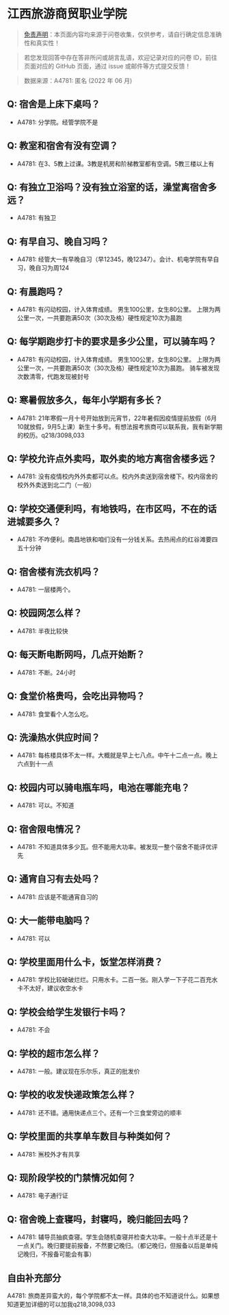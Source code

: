 # 江西旅游商贸职业学院

> [免责声明](https://colleges.chat/#_3)：本页面内容均来源于问卷收集，仅供参考，请自行确定信息准确性和真实性！

> 若您发现回答中存在答非所问或胡言乱语，欢迎记录对应的问卷 ID，前往页面对应的 GitHub 页面，通过 issue 或邮件等方式提交反馈！

> 数据来源：A4781: 匿名 (2022 年 06 月)

## Q: 宿舍是上床下桌吗？

- A4781: 分学院。经管学院不是

## Q: 教室和宿舍有没有空调？

- A4781: 在3、5教上过课。3教是机房和阶梯教室都有空调。5教三楼以上有

## Q: 有独立卫浴吗？没有独立浴室的话，澡堂离宿舍多远？

- A4781: 有独卫

## Q: 有早自习、晚自习吗？

- A4781: 经管大一有早晚自习（早12345，晚12347）。会计、机电学院有早自习，晚自习为周124

## Q: 有晨跑吗？

- A4781: 有闪动校园，计入体育成绩。
男生100公里，女生80公里。
上限为两公里一次，一共要跑满50次（30次及格）硬性规定10次为晨跑

## Q: 每学期跑步打卡的要求是多少公里，可以骑车吗？

- A4781: 有闪动校园，计入体育成绩。
男生100公里，女生80公里。
上限为两公里一次，一共要跑满50次（30次及格）硬性规定10次为晨跑。
骑车被发现次数清零，代跑发现被封号

## Q: 寒暑假放多久，每年小学期有多长？

- A4781: 21年寒假一月十号开始放到元宵节，22年暑假因疫情提前放假（6月10就放假，9月5上课）新生十多号。有想法报考旅商可以联系我，我有新学期的校历。q218/3098,033

## Q: 学校允许点外卖吗，取外卖的地方离宿舍楼多远？

- A4781: 没有疫情校内外外卖都可以点。校内外卖送到宿舍楼下。校内宿舍的校外外卖送到北二门（一般）

## Q: 学校交通便利吗，有地铁吗，在市区吗，不在的话进城要多久？

- A4781: 不咋便利。南昌地铁和咱们没有一分钱关系。去热闹点的红谷滩要四五十分钟

## Q: 宿舍楼有洗衣机吗？

- A4781: 一层楼两个。

## Q: 校园网怎么样？

- A4781: 半夜比较快

## Q: 每天断电断网吗，几点开始断？

- A4781: 不断。24小时

## Q: 食堂价格贵吗，会吃出异物吗？

- A4781: 食堂看个人怎么吃。

## Q: 洗澡热水供应时间？

- A4781: 每栋楼具体不太一样。大概就是早上七八点。中午十二点一点。晚上六点到十一点

## Q: 校园内可以骑电瓶车吗，电池在哪能充电？

- A4781: 可以。不知道

## Q: 宿舍限电情况？

- A4781: 不知道具体多少瓦。但不能用大功率。被发现一整个宿舍不能评优评先

## Q: 通宵自习有去处吗？

- A4781: 应该是不能通宵自习的

## Q: 大一能带电脑吗？

- A4781: 可以

## Q: 学校里面用什么卡，饭堂怎样消费？

- A4781: 学校比较破破烂烂。只用水卡。二百一张。刚入学一下子花二百充水卡不太好，建议收空水卡

## Q: 学校会给学生发银行卡吗？

- A4781: 不会

## Q: 学校的超市怎么样？

- A4781: 一般。建议现在乐尔乐，真正的批发价

## Q: 学校的收发快递政策怎么样？

- A4781: 还不错。通用快递点三个。还有一个三食堂旁边的顺丰

## Q: 学校里面的共享单车数目与种类如何？

- A4781: 🈚校外才有共享

## Q: 现阶段学校的门禁情况如何？

- A4781: 电子通行证

## Q: 宿舍晚上查寝吗，封寝吗，晚归能回去吗？

- A4781: 辅导员抽疯查寝。学生会随机查寝并检查大功率。一般十点半还是十一点关门。晚归要提前报备，不然要记晚归。（都记晚归，但报备以后是单纯记晚归，不报备可能会有事）

## 自由补充部分

A4781: 旅商差异蛮大的，每个学院都不太一样。具体的也不知道说什么。如果想知道更加详细的可以加我q218,3098,033